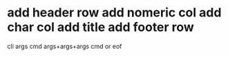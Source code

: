 add header row
add nomeric col
add char col
add title
add footer row
====================
cli args
cmd args+args+args cmd or eof
